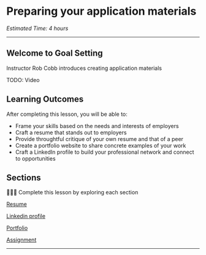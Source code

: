 
# Preparing your application materials
*Estimated Time: 4 hours*

---

## Welcome to Goal Setting
<aside>
  Instructor Rob Cobb introduces creating application materials
</aside>

TODO: Video

## **Learning Outcomes**

After completing this lesson, you will be able to:

- Frame your skills based on the needs and interests of employers
- Craft a resume that stands out to employers
- Provide throughtful critique of your own resume and that of a peer 
- Create a portfolio website to share concrete examples of your work
- Craft a LinkedIn profile to build your professional network and connect to opportunities


## Sections

<aside>

👩🏿‍🏫 Complete this lesson by exploring each section

</aside>

[Resume](/lessons/application-materials/resume.md)

[Linkedin profile](/lessons/application-materials/webprofiles.md)

[Portfolio](/lessons/application-materials/portfolio.md)

[Assignment](/lessons/application-materials/assignment.md)




---
